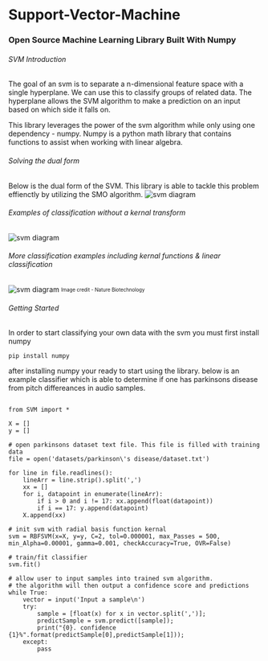 # Support-Vector-Machine
### Open Source Machine Learning Library Built With Numpy

###### SVM Introduction

The goal of an svm is to separate a n-dimensional feature space with a single hyperplane. We can use this to classify groups of related data. The hyperplane allows the SVM algorithm to make a prediction on an input based on which side it falls on.

This library leverages the power of the svm algorithm while only using one dependency - numpy. Numpy is a python math library that contains functions to assist when working with linear algebra. 

###### Solving the dual form
Below is the dual form of the SVM. This library is able to tackle this problem effienctly by utilizing the SMO algorithm. 
![svm diagram](https://i.stack.imgur.com/mDQfb.png "SVM")

###### Examples of classification without a kernal transform
![svm diagram](https://miro.medium.com/max/1400/1*ZpkLQf2FNfzfH4HXeMw4MQ.png "SVM")

###### More classification examples including kernal functions & linear classification
![svm diagram](https://media.springernature.com/full/springer-static/image/art%3A10.1038%2Fnbt1206-1565/MediaObjects/41587_2006_BFnbt12061565_Fig1_HTML.gif "SVM")
<sub><sup>Image credit - Nature Biotechnology</sup></sub>

###### Getting Started 
In order to start classifying your own data with the svm you must first install numpy

`pip install numpy`

after installing numpy your ready to start using the library. below is an example classifier which is able to determine if one has parkinsons disease from pitch differeances in audio samples. 

```dotnetcli

from SVM import *

X = []
y = []

# open parkinsons dataset text file. This file is filled with training data
file = open('datasets/parkinson\'s disease/dataset.txt')

for line in file.readlines():
    lineArr = line.strip().split(',')
    xx = []
    for i, datapoint in enumerate(lineArr):
        if i > 0 and i != 17: xx.append(float(datapoint))
        if i == 17: y.append(datapoint)
    X.append(xx)

# init svm with radial basis function kernal
svm = RBFSVM(x=X, y=y, C=2, tol=0.000001, max_Passes = 500, min_Alpha=0.00001, gamma=0.001, checkAccuracy=True, OVR=False)

# train/fit classifier
svm.fit()

# allow user to input samples into trained svm algorithm. 
# the algorithm will then output a confidence score and predictions
while True:
    vector = input('Input a sample\n')
    try:
        sample = [float(x) for x in vector.split(',')];
        predictSample = svm.predict([sample]);
        print("{0}. confidence {1}%".format(predictSample[0],predictSample[1]));
    except:
        pass
```